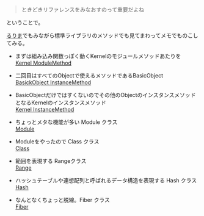 > ときどきリファレンスをみなおすのって重要だよね

ということで。

[るりま](http://rurema.clear-code.com/1.9.3/library/_builtin.html)でもみながら標準ライブラリのメソッドでも見てまわってメモでものこしてみる。


* まずは組み込み関数っぽく動くKernelのモジュールメソッドあたりを<br>
  [Kernel ModuleMethod](https://github.com/eiel/rurema_review/blob/master/Kernel_module_method/memo.md)
* 二回目はすべてのObjectで使えるメソッドであるBasicObject<br>
  [BasickObject InstanceMethod](https://github.com/eiel/rurema_review/blob/master/BasicObject_instance_method/index.md)
* BasicObjectだけではすくないのでその他のObjectのインスタンスメソッドとなるKernelのインスタンスメソッド<br>
  [Kernel InstanceMethod](https://github.com/eiel/rurema_review/blob/master/Kernel_instance_method/index.md)

* ちょっとメタな機能が多い Module クラス<br>
  [Module](https://github.com/eiel/rurema_review/blob/master/Module/index.md)

* Moduleをやったので Class クラス<br>
  [Class](https://github.com/eiel/rurema_review/blob/master/Module/index.md)

* 範囲を表現する Rangeクラス<br>
  [Range](https://github.com/eiel/rurema_review/blob/master/Module/index.md)

* ハッシュテーブルや連想配列と呼ばれるデータ構造を表現する Hash クラス<br>
  [Hash](https://github.com/eiel/rurema_review/blob/master/Hash/index.md)

* なんとなくちょっと脱線。Fiber クラス<br>
  [Fiber](https://github.com/eiel/rurema_review/blob/master/Fiber/index.md)

